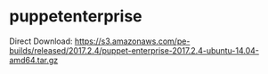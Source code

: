 # puppetenterprise

Direct Download: https://s3.amazonaws.com/pe-builds/released/2017.2.4/puppet-enterprise-2017.2.4-ubuntu-14.04-amd64.tar.gz
